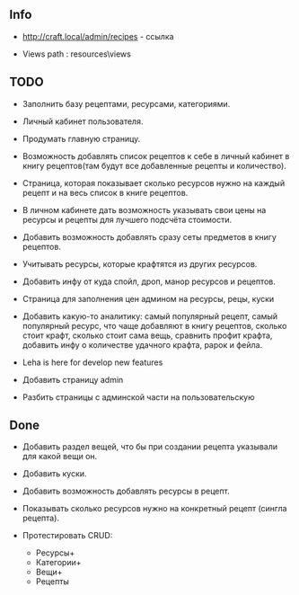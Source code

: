 ## Info
- http://craft.local/admin/recipes - ссылка

- Views path : resources\views

## TODO

- Заполнить базу рецептами, ресурсами, категориями.

- Личный кабинет пользователя.

- Продумать главную страницу.

- Возможность добавлять список рецептов к себе в личный кабинет в книгу рецептов(там будут все добавленные рецепты и количество).

- Страница, которая показывает сколько ресурсов нужно на каждый рецепт и на весь список в книге рецептов.

- В личном кабинете дать возможность указывать свои цены на ресурсы и рецепты для лучшего подсчёта стоимости.

- Добавить возможность добавлять сразу сеты предметов в книгу рецептов.

- Учитывать ресурсы, которые крафтятся из других ресурсов.

- Добавить инфу от куда спойл, дроп, манор ресурсов и рецептов.

- Страница для заполнения цен админом на ресурсы, рецы, куски

- Добавить какую-то аналитику: самый популярный рецепт, самый популярный ресурс, что чаще добавляют в книгу рецептов, сколько стоит крафт, сколько стоит сама вещь, сравнить профит крафта, добавить инфу о количестве удачного крафта, рарок и фейла.

- Leha is here for develop new features

- Добавить страницу admin

- Разбить страницы с админской части на пользовательскую

## Done

- Добавить раздел вещей, что бы при создании рецепта указывали для какой вещи он.

- Добавить куски.

- Добавить возможность добавлять ресурсы в рецепт.

- Показывать сколько ресурсов нужно на конкретный рецепт (сингла рецепта).

- Протестировать CRUD:
    - Ресурсы+
    - Категории+
    - Вещи+
    - Рецепты
